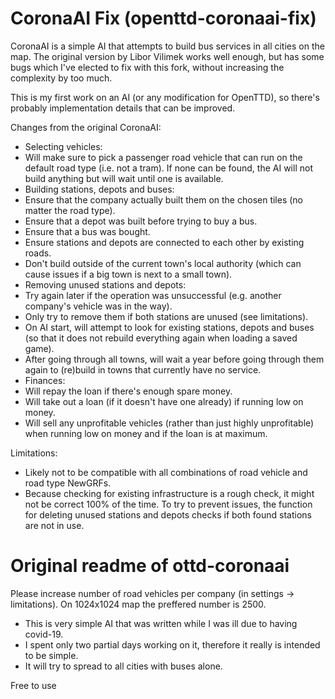 # CoronaAI Fix (openttd-coronaai-fix)
CoronaAI is a simple AI that attempts to build bus services in all cities on the map. The original version by Libor Vilimek works well enough, but has some bugs which I've elected to fix with this fork, without increasing the complexity by too much.

This is my first work on an AI (or any modification for OpenTTD), so there's probably implementation details that can be improved.

Changes from the original CoronaAI:
* Selecting vehicles:
 * Will make sure to pick a passenger road vehicle that can run on the default road type (i.e. not a tram). If none can be found, the AI will not build anything but will wait until one is available.
* Building stations, depots and buses:
 * Ensure that the company actually built them on the chosen tiles (no matter the road type).
 * Ensure that a depot was built before trying to buy a bus.
 * Ensure that a bus was bought.
 * Ensure stations and depots are connected to each other by existing roads.
 * Don't build outside of the current town's local authority (which can cause issues if a big town is next to a small town).
* Removing unused stations and depots:
 * Try again later if the operation was unsuccessful (e.g. another company's vehicle was in the way).
 * Only try to remove them if both stations are unused (see limitations).
* On AI start, will attempt to look for existing stations, depots and buses (so that it does not rebuild everything again when loading a saved game).
* After going through all towns, will wait a year before going through them again to (re)build in towns that currently have no service.
* Finances:
 * Will repay the loan if there's enough spare money.
 * Will take out a loan (if it doesn't have one already) if running low on money.
 * Will sell any unprofitable vehicles (rather than just highly unprofitable) when running low on money and if the loan is at maximum.

Limitations:
* Likely not to be compatible with all combinations of road vehicle and road type NewGRFs.
* Because checking for existing infrastructure is a rough check, it might not be correct 100% of the time. To try to prevent issues, the function for deleting unused stations and depots checks if both found stations are not in use.

# Original readme of ottd-coronaai
Please increase number of road vehicles per company (in settings -> limitations).
On 1024x1024 map the preffered number is 2500.

 * This is very simple AI that was written while I was ill due to having covid-19.
 * I spent only two partial days working on it, therefore it really is intended to be simple.
 * It will try to spread to all cities with buses alone.
 
 Free to use
